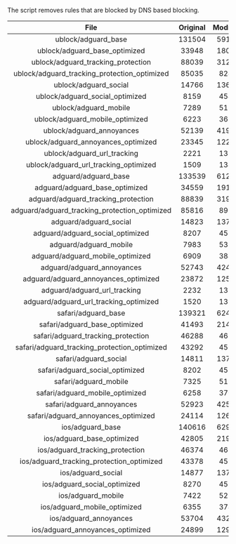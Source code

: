 The script removes rules that are blocked by DNS based blocking.


| File | Original | Modified |
|:----:|:-----:|:-----:|
| ublock/adguard_base | 131504 | 59190 |
| ublock/adguard_base_optimized | 33948 | 18096 |
| ublock/adguard_tracking_protection | 88039 | 31220 |
| ublock/adguard_tracking_protection_optimized | 85035 | 8245 |
| ublock/adguard_social | 14766 | 13693 |
| ublock/adguard_social_optimized | 8159 | 4545 |
| ublock/adguard_mobile | 7289 | 5130 |
| ublock/adguard_mobile_optimized | 6223 | 3666 |
| ublock/adguard_annoyances | 52139 | 41951 |
| ublock/adguard_annoyances_optimized | 23345 | 12296 |
| ublock/adguard_url_tracking | 2221 | 1351 |
| ublock/adguard_url_tracking_optimized | 1509 | 1348 |
| adguard/adguard_base | 133539 | 61268 |
| adguard/adguard_base_optimized | 34559 | 19136 |
| adguard/adguard_tracking_protection | 88839 | 31961 |
| adguard/adguard_tracking_protection_optimized | 85816 | 8970 |
| adguard/adguard_social | 14823 | 13754 |
| adguard/adguard_social_optimized | 8207 | 4592 |
| adguard/adguard_mobile | 7983 | 5314 |
| adguard/adguard_mobile_optimized | 6909 | 3843 |
| adguard/adguard_annoyances | 52743 | 42468 |
| adguard/adguard_annoyances_optimized | 23872 | 12582 |
| adguard/adguard_url_tracking | 2232 | 1360 |
| adguard/adguard_url_tracking_optimized | 1520 | 1357 |
| safari/adguard_base | 139321 | 62482 |
| safari/adguard_base_optimized | 41493 | 21413 |
| safari/adguard_tracking_protection | 46288 | 4656 |
| safari/adguard_tracking_protection_optimized | 43292 | 4506 |
| safari/adguard_social | 14811 | 13737 |
| safari/adguard_social_optimized | 8202 | 4578 |
| safari/adguard_mobile | 7325 | 5171 |
| safari/adguard_mobile_optimized | 6258 | 3701 |
| safari/adguard_annoyances | 52923 | 42569 |
| safari/adguard_annoyances_optimized | 24114 | 12659 |
| ios/adguard_base | 140616 | 62990 |
| ios/adguard_base_optimized | 42805 | 21918 |
| ios/adguard_tracking_protection | 46374 | 4666 |
| ios/adguard_tracking_protection_optimized | 43378 | 4516 |
| ios/adguard_social | 14877 | 13776 |
| ios/adguard_social_optimized | 8270 | 4599 |
| ios/adguard_mobile | 7422 | 5216 |
| ios/adguard_mobile_optimized | 6355 | 3743 |
| ios/adguard_annoyances | 53704 | 43235 |
| ios/adguard_annoyances_optimized | 24899 | 12986 |
